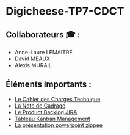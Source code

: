 # Digicheese-TP7-CDCT

##  Collaborateurs :mortar_board: :
- Anne-Laure LEMAITRE
- David MEAUX
- Alexis MURAIL

## Éléments importants : 
- [Le Cahier des Charges Technique](https://github.com/Datalex0/Digicheese-TP7-CDCT/blob/d32b820cf35ba0ad149858fc8d49c60652fe80c2/CDCT.pdf)
- [La Note de Cadrage](https://github.com/Datalex0/Digicheese-TP7-CDCT/blob/b37d1edd03c5a2e927f2ed026274ca858a4bb56e/Note_de_cadrage.pdf)
- [Le Product Backlog JIRA](https://anne-laure-diginamic-formation.atlassian.net/jira/software/projects/DG/boards/9/backlog)
- [Tableau Kanban Management](https://anne-laure-diginamic-formation.atlassian.net/jira/core/projects/PM/board)
- [La présentation powerpoint zippée]()

